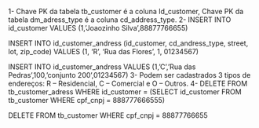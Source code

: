 1-	Chave PK da tabela tb_customer é a coluna Id_customer, Chave PK da tabela dm_adress_type é a coluna cd_address_type.
2-	INSERT INTO id_customer VALUES (1,’Joaozinho Silva’,88877766655)

INSERT INTO id_customer_andress (id_customer, cd_andress_type, street, lot, zip_code)
VALUES (1, ‘R’, ‘Rua das Flores’, 1, 01234567)

INSERT INTO id_customer_andress VALUES (1,’C’,’Rua das Pedras’,100,’conjunto 200’,01234567)
3-	Podem ser cadastrados 3 tipos de endereços: R – Residencial, C – Comercial e O – Outros.
4-	DELETE FROM tb_customer_adress
WHERE id_customer = (SELECT id_customer FROM tb_customer 
WHERE cpf_cnpj = 888777666555) 

DELETE FROM tb_customer
WHERE cpf_cnpj = 88877766655
